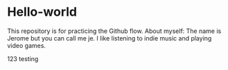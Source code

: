 # Hello-world
This repository is for practicing the Github flow.
About myself:
The name is Jerome but you can call me je. I like listening to indie music and playing video games.


123 testing